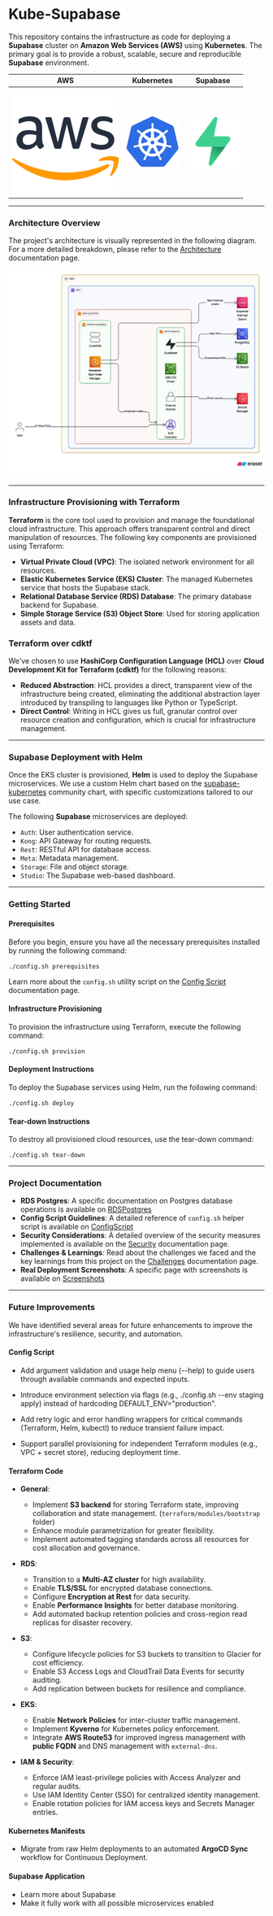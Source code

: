 # Kube-Supabase

This repository contains the infrastructure as code for deploying a **Supabase** cluster on **Amazon Web Services (AWS)** using **Kubernetes**. The primary goal is to provide a robust, scalable, secure and reproducible **Supabase** environment.

AWS                   |  Kubernetes              |  Supabase
:-------------------------:|:------------------------:|:-------------------------:
![AWS](docs/img/aws.svg)  |  ![Kubernetes](docs/img/k8s.png)  |  ![Supabase](docs/img/supabase.png)

-----

### Architecture Overview

The project's architecture is visually represented in the following diagram. For a more detailed breakdown, please refer to the [Architecture](docs/Architecture.md) documentation page.

![Architecture](docs/img/Architecture.png)

-----

### Infrastructure Provisioning with Terraform

**Terraform** is the core tool used to provision and manage the foundational cloud infrastructure. This approach offers transparent control and direct manipulation of resources. The following key components are provisioned using Terraform:

  * **Virtual Private Cloud (VPC)**: The isolated network environment for all resources.
  * **Elastic Kubernetes Service (EKS) Cluster**: The managed Kubernetes service that hosts the Supabase stack.
  * **Relational Database Service (RDS) Database**: The primary database backend for Supabase.
  * **Simple Storage Service (S3) Object Store**: Used for storing application assets and data.

### Terraform over cdktf

We've chosen to use **HashiCorp Configuration Language (HCL)** over **Cloud Development Kit for Terraform (cdktf)** for the following reasons:

  * **Reduced Abstraction**: HCL provides a direct, transparent view of the infrastructure being created, eliminating the additional abstraction layer introduced by transpiling to languages like Python or TypeScript.
  * **Direct Control**: Writing in HCL gives us full, granular control over resource creation and configuration, which is crucial for infrastructure management.

-----

### Supabase Deployment with Helm

Once the EKS cluster is provisioned, **Helm** is used to deploy the Supabase microservices. We use a custom Helm chart based on the [supabase-kubernetes](https://github.com/supabase-community/supabase-kubernetes) community chart, with specific customizations tailored to our use case.

The following **Supabase** microservices are deployed:

  * `Auth`: User authentication service.
  * `Kong`: API Gateway for routing requests.
  * `Rest`: RESTful API for database access.
  * `Meta`: Metadata management.
  * `Storage`: File and object storage.
  * `Studio`: The Supabase web-based dashboard.

-----

### Getting Started

#### Prerequisites

Before you begin, ensure you have all the necessary prerequisites installed by running the following command:

```shell
./config.sh prerequisites
```

Learn more about the `config.sh` utility script on the [Config Script](https://www.google.com/search?q=docs/ConfigScript.md) documentation page.

#### Infrastructure Provisioning

To provision the infrastructure using Terraform, execute the following command:

```shell
./config.sh provision
```

#### Deployment Instructions

To deploy the Supabase services using Helm, run the following command:

```shell
./config.sh deploy
```

#### Tear-down Instructions

To destroy all provisioned cloud resources, use the tear-down command:

```shell
./config.sh tear-down
```

-----

### Project Documentation
  * **RDS Postgres**: A specific documentation on Postgres database operations is available on [RDSPostgres](docs/RDSPostgres.md)
  * **Config Script Guidelines**: A detailed reference of `config.sh` helper script is available on [ConfigScript](docs/ConfigScript.md)
  * **Security Considerations**: A detailed overview of the security measures implemented is available on the [Security](docs/Security.md) documentation page.
  * **Challenges & Learnings**: Read about the challenges we faced and the key learnings from this project on the [Challenges](docs/Challenges.md) documentation page.
  * **Real Deployment Screenshots**: A specific page with screenshots is available on [Screenshots](docs/Screenshots.md)

-----

### Future Improvements

We have identified several areas for future enhancements to improve the infrastructure's resilience, security, and automation.

#### Config Script

- Add argument validation and usage help menu (--help) to guide users through available commands and expected inputs.

- Introduce environment selection via flags (e.g., ./config.sh --env staging apply) instead of hardcoding DEFAULT_ENV="production".

- Add retry logic and error handling wrappers for critical commands (Terraform, Helm, kubectl) to reduce transient failure impact.

- Support parallel provisioning for independent Terraform modules (e.g., VPC + secret store), reducing deployment time.

#### Terraform Code

  * **General**:
      * Implement **S3 backend** for storing Terraform state, improving collaboration and state management. (`terraform/modules/bootstrap` folder)
      * Enhance module parametrization for greater flexibility.
      * Implement automated tagging standards across all resources for cost allocation and governance.

  * **RDS**:
      * Transition to a **Multi-AZ cluster** for high availability.
      * Enable **TLS/SSL** for encrypted database connections.
      * Configure **Encryption at Rest** for data security.
      * Enable **Performance Insights** for better database monitoring.
      * Add automated backup retention policies and cross-region read replicas for disaster recovery.

  * **S3**:
      * Configure lifecycle policies for S3 buckets to transition to Glacier for cost efficiency.
      * Enable S3 Access Logs and CloudTrail Data Events for security auditing.
      * Add replication between buckets for resilience and compliance.

  * **EKS**:
      * Enable **Network Policies** for inter-cluster traffic management.
      * Implement **Kyverno** for Kubernetes policy enforcement.
      * Integrate **AWS Route53** for improved ingress management with **public FQDN** and DNS management with `external-dns`.

  * **IAM & Security**:
      * Enforce IAM least-privilege policies with Access Analyzer and regular audits.
      * Use IAM Identity Center (SSO) for centralized identity management.
      * Enable rotation policies for IAM access keys and Secrets Manager entries.

#### Kubernetes Manifests

  * Migrate from raw Helm deployments to an automated **ArgoCD Sync** workflow for Continuous Deployment.

#### Supabase Application

  * Learn more about Supabase
  * Make it fully work with all possible microservices enabled
